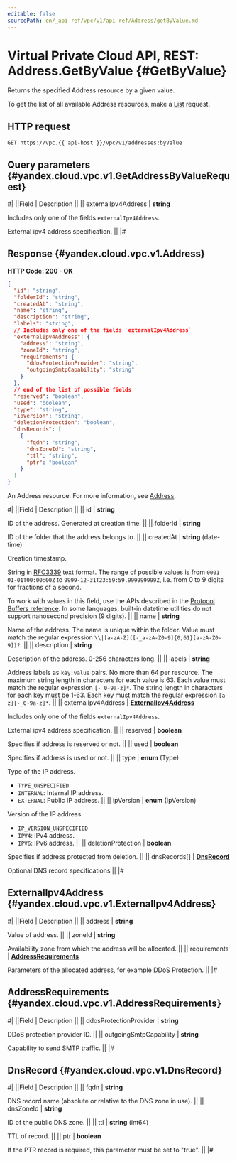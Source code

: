 ```yaml
---
editable: false
sourcePath: en/_api-ref/vpc/v1/api-ref/Address/getByValue.md
---
```


# Virtual Private Cloud API, REST: Address.GetByValue {#GetByValue}

Returns the specified Address resource by a given value.

To get the list of all available Address resources, make a [List](/docs/vpc/api-ref/Address/list#List) request.

## HTTP request

```
GET https://vpc.{{ api-host }}/vpc/v1/addresses:byValue
```

## Query parameters {#yandex.cloud.vpc.v1.GetAddressByValueRequest}

#|
||Field | Description ||
|| externalIpv4Address | **string**

Includes only one of the fields `externalIpv4Address`.

External ipv4 address specification. ||
|#

## Response {#yandex.cloud.vpc.v1.Address}

**HTTP Code: 200 - OK**

```json
{
  "id": "string",
  "folderId": "string",
  "createdAt": "string",
  "name": "string",
  "description": "string",
  "labels": "string",
  // Includes only one of the fields `externalIpv4Address`
  "externalIpv4Address": {
    "address": "string",
    "zoneId": "string",
    "requirements": {
      "ddosProtectionProvider": "string",
      "outgoingSmtpCapability": "string"
    }
  },
  // end of the list of possible fields
  "reserved": "boolean",
  "used": "boolean",
  "type": "string",
  "ipVersion": "string",
  "deletionProtection": "boolean",
  "dnsRecords": [
    {
      "fqdn": "string",
      "dnsZoneId": "string",
      "ttl": "string",
      "ptr": "boolean"
    }
  ]
}
```

An Address resource. For more information, see [Address](/docs/vpc/concepts/address).

#|
||Field | Description ||
|| id | **string**

ID of the address. Generated at creation time. ||
|| folderId | **string**

ID of the folder that the address belongs to. ||
|| createdAt | **string** (date-time)

Creation timestamp.

String in [RFC3339](https://www.ietf.org/rfc/rfc3339.txt) text format. The range of possible values is from
`0001-01-01T00:00:00Z` to `9999-12-31T23:59:59.999999999Z`, i.e. from 0 to 9 digits for fractions of a second.

To work with values in this field, use the APIs described in the
[Protocol Buffers reference](https://developers.google.com/protocol-buffers/docs/reference/overview).
In some languages, built-in datetime utilities do not support nanosecond precision (9 digits). ||
|| name | **string**

Name of the address.
The name is unique within the folder.
Value must match the regular expression ``\\|[a-zA-Z]([-_a-zA-Z0-9]{0,61}[a-zA-Z0-9])?``. ||
|| description | **string**

Description of the address. 0-256 characters long. ||
|| labels | **string**

Address labels as `key:value` pairs.
No more than 64 per resource.
The maximum string length in characters for each value is 63.
Each value must match the regular expression `[-_0-9a-z]*`.
The string length in characters for each key must be 1-63.
Each key must match the regular expression `[a-z][-_0-9a-z]*`. ||
|| externalIpv4Address | **[ExternalIpv4Address](#yandex.cloud.vpc.v1.ExternalIpv4Address)**

Includes only one of the fields `externalIpv4Address`.

External ipv4 address specification. ||
|| reserved | **boolean**

Specifies if address is reserved or not. ||
|| used | **boolean**

Specifies if address is used or not. ||
|| type | **enum** (Type)

Type of the IP address.

- `TYPE_UNSPECIFIED`
- `INTERNAL`: Internal IP address.
- `EXTERNAL`: Public IP address. ||
|| ipVersion | **enum** (IpVersion)

Version of the IP address.

- `IP_VERSION_UNSPECIFIED`
- `IPV4`: IPv4 address.
- `IPV6`: IPv6 address. ||
|| deletionProtection | **boolean**

Specifies if address protected from deletion. ||
|| dnsRecords[] | **[DnsRecord](#yandex.cloud.vpc.v1.DnsRecord)**

Optional DNS record specifications ||
|#

## ExternalIpv4Address {#yandex.cloud.vpc.v1.ExternalIpv4Address}

#|
||Field | Description ||
|| address | **string**

Value of address. ||
|| zoneId | **string**

Availability zone from which the address will be allocated. ||
|| requirements | **[AddressRequirements](#yandex.cloud.vpc.v1.AddressRequirements)**

Parameters of the allocated address, for example DDoS Protection. ||
|#

## AddressRequirements {#yandex.cloud.vpc.v1.AddressRequirements}

#|
||Field | Description ||
|| ddosProtectionProvider | **string**

DDoS protection provider ID. ||
|| outgoingSmtpCapability | **string**

Capability to send SMTP traffic. ||
|#

## DnsRecord {#yandex.cloud.vpc.v1.DnsRecord}

#|
||Field | Description ||
|| fqdn | **string**

DNS record name (absolute or relative to the DNS zone in use). ||
|| dnsZoneId | **string**

ID of the public DNS zone. ||
|| ttl | **string** (int64)

TTL of record. ||
|| ptr | **boolean**

If the PTR record is required, this parameter must be set to "true". ||
|#